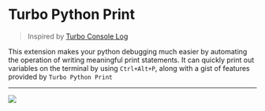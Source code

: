# Turbo Python Print
> Inspired by <a href="https://github.com/Chakroun-Anas/turbo-console-log">Turbo Console Log</a> 

This extension makes your python debugging much easier by automating the operation of writing meaningful print statements.
It can quickly print out variables on the terminal by using `Ctrl+Alt+P`, along with a gist of features provided by `Turbo Python Print`
<hr/>
<img src="https://user-images.githubusercontent.com/39486276/164713366-daf60063-86d4-41aa-9c23-d916a6fd7ceb.gif"/>


